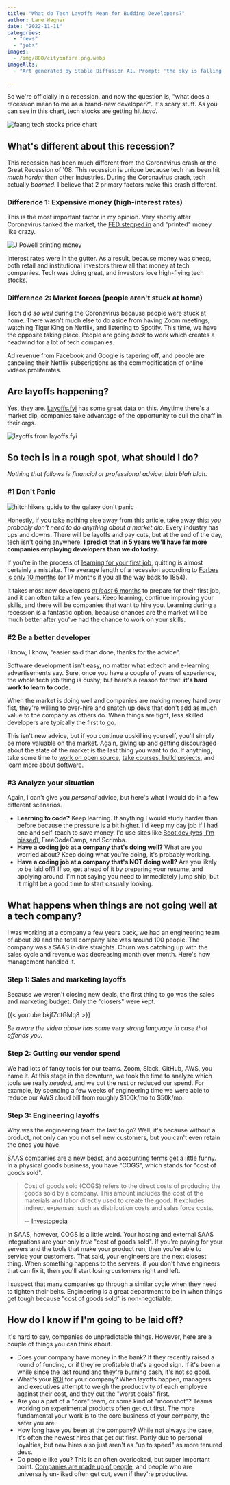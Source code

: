 ```yaml
---
title: "What do Tech Layoffs Mean for Budding Developers?"
author: Lane Wagner
date: "2022-11-11"
categories: 
  - "news"
  - "jobs"
images:
  - /img/800/cityonfire.png.webp
imageAlts:
  - "Art generated by Stable Diffusion AI. Prompt: 'the sky is falling people, 4k city, skyscraper'"
  
---
```


So we're officially in a recession, and now the question is, "what does a recession mean to me as a brand-new developer?". It's scary stuff. As you can see in this chart, tech stocks are getting hit *hard*.

![faang tech stocks price chart](/img/800/faang_stock_prices.png.webp)

## What's different about this recession?

This recession has been much different from the Coronavirus crash or the Great Recession of '08. This recession is unique because tech has been hit *much harder* than other industries. During the Coronavirus crash, tech actually *boomed*. I believe that 2 primary factors make this crash different.

### Difference 1: Expensive money (high-interest rates)

This is the most important factor in my opinion. Very shortly after Coronavirus tanked the market, the [FED stepped in](https://www.nasdaq.com/articles/money-printing-and-inflation%3A-covid-cryptocurrencies-and-more) and "printed" money like crazy.

![J Powell printing money](/img/800/priting_money_jpow.jpeg.webp)

Interest rates were in the gutter. As a result, because money was cheap, both retail and institutional investors threw all that money at tech companies. Tech was doing great, and investors love high-flying tech stocks.

### Difference 2: Market forces (people aren't stuck at home)

Tech did *so well* during the Coronavirus because people were stuck at home. There wasn't much else to do aside from having Zoom meetings, watching Tiger King on Netflix, and listening to Spotify. This time, we have the opposite taking place. People are going *back* to work which creates a headwind for a lot of tech companies.

Ad revenue from Facebook and Google is tapering off, and people are canceling their Netflix subscriptions as the commodification of online videos proliferates.

## Are layoffs happening?

Yes, they are. [Layoffs.fyi](https://layoffs.fyi/) has some great data on this. Anytime there's a market dip, companies take advantage of the opportunity to cull the chaff in their orgs.

![layoffs from layoffs.fyi](/img/800/layoffs_in_tech.png.webp)

## So tech is in a rough spot, what should I do?

*Nothing that follows is financial or professional advice, blah blah blah*.

### #1 Don't Panic

![hitchhikers guide to the galaxy don't panic](/img/800/dont_panic.png.webp)

Honestly, if you take nothing else away from this article, take away this: *you probably don't need to do anything about a market dip*. Every industry has ups and downs. There will be layoffs and pay cuts, but at the end of the day, tech isn't going anywhere. **I predict that in 5 years we'll have far more companies employing developers than we do today.**

If you're in the process of [learning for your first job](https://boot.dev), quitting is almost certainly a mistake. The average length of a recession according to [Forbes is only 10 months](https://www.forbes.com/advisor/investing/how-long-do-recessions-last/) (or 17 months if you all the way back to 1854).

It takes most new developers [*at least* 6 months](/backend/how-long-to-become-backend-dev/) to prepare for their first job, and it can often take a few years. Keep learning, continue improving your skills, and there will be companies that want to hire you. Learning during a recession is a fantastic option, because chances are the market will be much better after you've had the chance to work on your skills. 

### #2 Be a better developer

I know, I know, "easier said than done, thanks for the advice".

Software development isn't easy, no matter what edtech and e-learning advertisements say. Sure, once you have a couple of years of experience, the whole tech job thing is cushy; but here's a reason for that: **it's hard work to learn to code.** 

When the market is doing well and companies are making money hand over fist, they're willing to over-hire and snatch up devs that don't add as much value to the company as others do. When things are tight, less skilled developers are typically the first to go.

This isn't new advice, but if you continue upskilling yourself, you'll simply be more valuable on the market. Again, giving up and getting discouraged about the state of the market is the last thing you want to do. If anything, take some time to [work on open source](/open-source/contributing-to-open-source/), [take courses, build projects](https://boot.dev/tracks/backend), and learn more about software.

### #3 Analyze your situation

Again, I can't give you *personal* advice, but here's what I would do in a few different scenarios.

* **Learning to code?** Keep learning. If anything I would study harder than before because the pressure is a bit higher. I'd keep my day job if I had one and self-teach to save money. I'd use sites like [Boot.dev (yes, I'm biased)](https://boot.dev), FreeCodeCamp, and Scrimba.
* **Have a coding job at a company that's doing well?** What are you worried about? Keep doing what you're doing, it's probably working.
* **Have a coding job at a company that's NOT doing well?** Are you likely to be laid off? If so, get ahead of it by preparing your resume, and applying around. I'm not saying you need to immediately jump ship, but it might be a good time to start casually looking.

## What happens when things are not going well at a tech company?

I was working at a company a few years back, we had an engineering team of about 30 and the total company size was around 100 people. The company was a SAAS in dire straights. Churn was catching up with the sales cycle and revenue was decreasing month over month. Here's how management handled it.

### Step 1: Sales and marketing layoffs

Because we weren't closing new deals, the first thing to go was the sales and marketing budget. Only the "closers" were kept.

{{< youtube bkjfZctGMq8 >}}

*Be aware the video above has some very strong language in case that offends you.*

### Step 2: Gutting our vendor spend

We had lots of fancy tools for our teams. Zoom, Slack, GitHub, AWS, you name it. At this stage in the downturn, we took the time to analyze which tools we really *needed*, and we cut the rest or reduced our spend. For example, by spending a few weeks of engineering time we were able to reduce our AWS cloud bill from roughly $100k/mo to $50k/mo.

### Step 3: Engineering layoffs

Why was the engineering team the last to go? Well, it's because without a product, not only can you not sell new customers, but you can't even retain the ones you have.

SAAS companies are a new beast, and accounting terms get a little funny. In a physical goods business, you have "COGS", which stands for "cost of goods sold".

> Cost of goods sold (COGS) refers to the direct costs of producing the goods sold by a company. This amount includes the cost of the materials and labor directly used to create the good. It excludes indirect expenses, such as distribution costs and sales force costs.
>
> -- [Investopedia](https://www.investopedia.com/terms/c/cogs.asp)

In SAAS, however, COGS is a little weird. Your hosting and external SAAS integrations are your only *true* "cost of goods sold". If you're paying for your servers and the tools that make your product run, then you're able to service your customers. That said, your engineers are the next closest thing. When something happens to the servers, if you don't have engineers that can fix it, then you'll start losing customers right and left.

I suspect that many companies go through a similar cycle when they need to tighten their belts. Engineering is a great department to be in when things get tough because "cost of goods sold" is non-negotiable.

## How do I know if I'm going to be laid off?

It's hard to say, companies do unpredictable things. However, here are a couple of things you can think about.

* Does your company have money in the bank? If they recently raised a round of funding, or if they're profitable that's a good sign. If it's been a while since the last round and they're burning cash, it's not so good.
* What's your [ROI](https://www.investopedia.com/terms/r/returnoninvestment.asp) for your company? When layoffs happen, managers and executives attempt to weigh the productivity of each employee against their cost, and they cut the "worst deals" first.
* Are you a part of a "core" team, or some kind of "moonshot"? Teams working on experimental products often get cut first. The more fundamental your work is to the core business of your company, the safer you are.
* How long have you been at the company? While not always the case, it's often the newest hires that get cut first. Partly due to personal loyalties, but new hires also just aren't as "up to speed" as more tenured devs.
* Do people like you? This is an often overlooked, but super important point. [Companies are made up of people](/jobs/confidence-in-job-interviews/#at-the-end-of-the-day-companies-dont-hire-people-people-hire-people), and people who are universally un-liked often get cut, even if they're productive.
